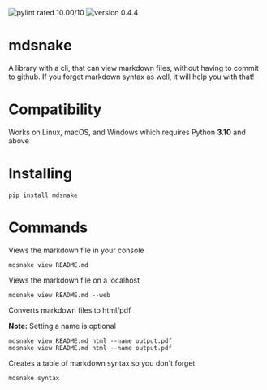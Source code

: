 ![pylint rated 10.00/10](https://img.shields.io/badge/pylint-10.00-green)
![version 0.4.4](https://img.shields.io/badge/version-v0.4.4-green)

# mdsnake

A library with a cli, that can view markdown files, without having to commit to github. If you forget markdown syntax as well, it will help you with that!

# Compatibility

Works on Linux, macOS, and Windows which requires Python **3.10** and above

# Installing

```
pip install mdsnake
```

# Commands

Views the markdown file in your console

```
mdsnake view README.md
```

Views the markdown file on a localhost

```
mdsnake view README.md --web
```

Converts markdown files to html/pdf

**Note:** Setting a name is optional

```
mdsnake view README.md html --name output.pdf
mdsnake view README.md html --name output.pdf
```

Creates a table of markdown syntax so you don't forget

```
mdsnake syntax
```
